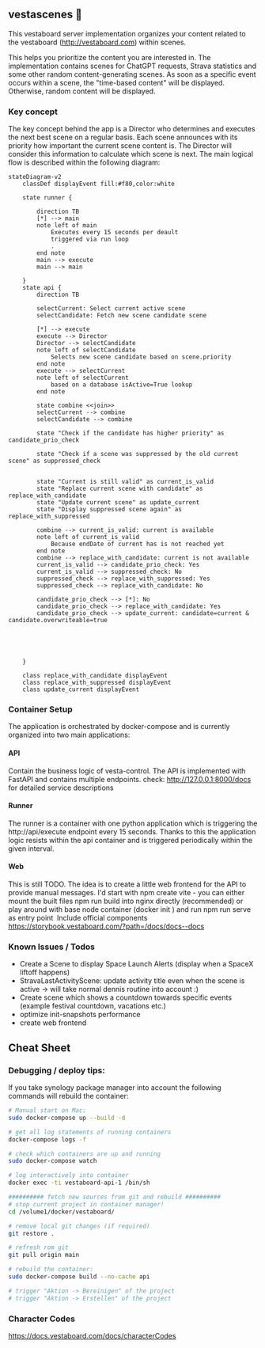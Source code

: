 ## vestascenes 🚀

This vestaboard server implementation organizes your content related to the vestaboard (http://vestaboard.com) within scenes.

This helps you prioritize the content you are interested in. The implementation contains scenes for ChatGPT requests, Strava statistics and some other random content-generating scenes. As soon as a specific event occurs within a scene, the "time-based content" will be displayed. Otherwise, random content will be displayed.


### Key concept
The key concept behind the app is a Director who determines and executes the next best scene on a regular basis. Each scene announces with its priority how important the current scene content is. The Director will consider this information to calculate which scene is next. The main logical flow is described within the following diagram:

```mermaid
stateDiagram-v2
    classDef displayEvent fill:#f80,color:white

    state runner {

        direction TB
        [*] --> main
        note left of main
            Executes every 15 seconds per deault
            triggered via run loop 
            .
        end note
        main --> execute
        main --> main
        
    }
    state api {
        direction TB

        selectCurrent: Select current active scene
        selectCandidate: Fetch new scene candidate scene
        
        [*] --> execute
        execute --> Director
        Director --> selectCandidate
        note left of selectCandidate
            Selects new scene candidate based on scene.priority
        end note
        execute --> selectCurrent
        note left of selectCurrent
            based on a database isActive=True lookup
        end note
        
        state combine <<join>>
        selectCurrent --> combine
        selectCandidate --> combine
        
        state "Check if the candidate has higher priority" as candidate_prio_check

        state "Check if a scene was suppressed by the old current scene" as suppressed_check
        
        
        state "Current is still valid" as current_is_valid
        state "Replace current scene with candidate" as replace_with_candidate
        state "Update current scene" as update_current
        state "Display suppressed scene again" as replace_with_suppressed
               
        combine --> current_is_valid: current is available
        note left of current_is_valid
            Because endDate of current has is not reached yet
        end note
        combine --> replace_with_candidate: current is not available
        current_is_valid --> candidate_prio_check: Yes
        current_is_valid --> suppressed_check: No
        suppressed_check --> replace_with_suppressed: Yes
        suppressed_check --> replace_with_candidate: No
        
        candidate_prio_check --> [*]: No
        candidate_prio_check --> replace_with_candidate: Yes
        candidate_prio_check --> update_current: candidate=current & candidate.overwriteable=true

        
        

        
    }
    
    class replace_with_candidate displayEvent
    class replace_with_suppressed displayEvent    
    class update_current displayEvent
```


### Container Setup
The application is orchestrated by docker-compose and is currently organized into two main applications:
#### API
Contain the business logic of vesta-control. The API is implemented with FastAPI and contains multiple endpoints. check: http://127.0.0.1:8000/docs for detailed service descriptions

 
#### Runner
The runner is a container with one python application which is triggering the http://api/execute endpoint every 15 seconds. Thanks to this the application logic resists within the api container and is triggered periodically within the given interval.


#### Web
This is still TODO. The idea is to create a little web frontend for the API to provide manual messages. I'd start with npm create vite - you can either mount the built files npm run build into nginx directly (recommended) or play around with base node container (docker init ) and run npm run serve as entry point 
Include official components https://storybook.vestaboard.com/?path=/docs/docs--docs

### Known Issues / Todos
- Create a Scene to display Space Launch Alerts (display when a SpaceX liftoff happens)
- StravaLastActivityScene: update activity title even when the scene is active -> will take normal dennis routine into account :)
- Create scene which shows a countdown towards specific events (example festival countdown, vacations etc.)
- optimize init-snapshots performance
- create web frontend

## Cheat Sheet
### Debugging / deploy tips:
If you take synology package manager into account the following commands will rebuild the container:
```bash
# Manual start on Mac:
sudo docker-compose up --build -d

# get all log statements of running containers
docker-compose logs -f

# check which containers are up and running
sudo docker-compose watch

# log interactively into container
docker exec -ti vestaboard-api-1 /bin/sh

########## fetch new sources from git and rebuild ##########
# stop current project in container manager!
cd /volume1/docker/vestaboard/

# remove local git changes (if required)
git restore .

# refresh rom git
git pull origin main

# rebuild the container:
sudo docker-compose build --no-cache api

# trigger "Aktion -> Bereinigen" of the project
# trigger "Aktion -> Erstellen" of the project
```

### Character Codes
https://docs.vestaboard.com/docs/characterCodes
